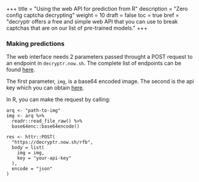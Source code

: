 +++
title = "Using the web API for prediction from R"
description = "Zero config captcha decrypting"
weight = 10
draft = false
toc = true
bref = "decryptr offers a free and simple web API that you can use to break captchas that are on our list of pre-trained models."
+++

### Making predictions

The web interface needs 2 parameters passed throught a POST request to an endpoint in `decryptr.now.sh`.
The complete list of endpoints can be found [here]().

The first parameter, `img`, is a base64 encoded image. The second is the api key which you can obtain [here]().

In R, you can make the request by calling:

```
arq <- "path-to-img"
img <- arq %>%
  readr::read_file_raw() %>%
  base64enc::base64encode()

res <- httr::POST(
  "https://decryptr.now.sh/rfb",
  body = list(
    img = img,
    key = "your-api-key"
  ),
  encode = "json"
)
```

